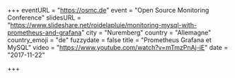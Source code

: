 +++
eventURL = "https://osmc.de"
event = "Open Source Monitoring Conference"
slidesURL = "https://www.slideshare.net/roidelapluie/monitoring-mysql-with-prometheus-and-grafana"
city = "Nuremberg"
country = "Allemagne"
country_emoji = "de"
fuzzydate = false
title = "Prometheus Grafana et MySQL"
video = "https://www.youtube.com/watch?v=mTmzPnAj-iE"
date = "2017-11-22"

+++

